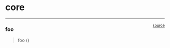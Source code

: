# core


<!-- WARNING: THIS FILE WAS AUTOGENERATED! DO NOT EDIT! -->

------------------------------------------------------------------------

<a href="https://github.com/Fflath/bwl/blob/main/bwl/core.py#L9"
target="_blank" style="float:right; font-size:smaller">source</a>

### foo

>  foo ()
